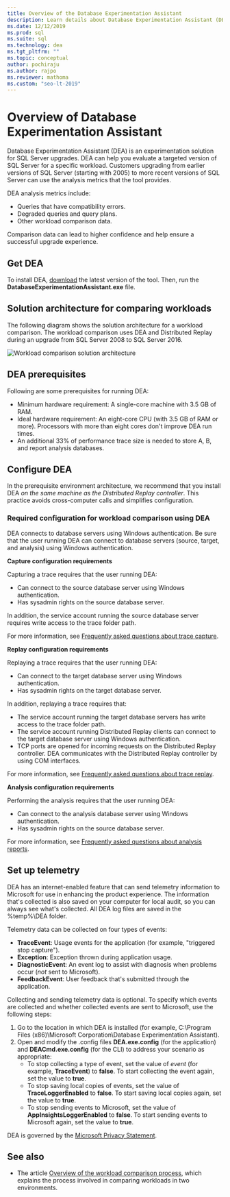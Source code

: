 ```yaml
---
title: Overview of the Database Experimentation Assistant 
description: Learn details about Database Experimentation Assistant (DEA), for example how to evaluate a targeted version of SQL Server for a specific workload.
ms.date: 12/12/2019
ms.prod: sql
ms.suite: sql
ms.technology: dea
ms.tgt_pltfrm: ""
ms.topic: conceptual
author: pochiraju
ms.author: rajpo
ms.reviewer: mathoma
ms.custom: "seo-lt-2019"
---
```

# Overview of Database Experimentation Assistant

Database Experimentation Assistant (DEA) is an experimentation solution for SQL Server upgrades. DEA can help you evaluate a targeted version of SQL Server for a specific workload. Customers upgrading from earlier versions of SQL Server (starting with 2005) to more recent versions of SQL Server can use the analysis metrics that the tool provides.

DEA analysis metrics include:

- Queries that have compatibility errors.
- Degraded queries and query plans.
- Other workload comparison data.

Comparison data can lead to higher confidence and help ensure a successful upgrade experience.

## Get DEA

To install DEA, [download](https://www.microsoft.com/download/details.aspx?id=54090) the latest version of the tool. Then, run the **DatabaseExperimentationAssistant.exe** file.

## Solution architecture for comparing workloads

The following diagram shows the solution architecture for a workload comparison. The workload comparison uses DEA and Distributed Replay during an upgrade from SQL Server 2008 to SQL Server 2016.

![Workload comparison solution architecture](./media/database-experimentation-assistant-overview/dea-overview-compare-solution-architecture.png)

## DEA prerequisites

Following are some prerequisites for running DEA:

- Minimum hardware requirement: A single-core machine with 3.5 GB of RAM.
- Ideal hardware requirement: An eight-core CPU (with 3.5 GB of RAM or more). Processors with more than eight cores don't improve DEA run times.
- An additional 33% of performance trace size is needed to store A, B, and report analysis databases.

## Configure DEA

In the prerequisite environment architecture, we recommend that you install DEA *on the same machine as the Distributed Replay controller*. This practice avoids cross-computer calls and simplifies configuration.

### Required configuration for workload comparison using DEA

DEA connects to database servers using Windows authentication. Be sure that the user running DEA can connect to database servers (source, target, and analysis) using Windows authentication.

**Capture configuration requirements**

Capturing a trace requires that the user running DEA:

- Can connect to the source database server using Windows authentication.
- Has sysadmin rights on the source database server.

In addition, the service account running the source database server requires write access to the trace folder path.

For more information, see [Frequently asked questions about trace capture](database-experimentation-assistant-capture-trace.md#frequently-asked-questions-about-trace-capture).

**Replay configuration requirements**

Replaying a trace requires that the user running DEA:

- Can connect to the target database server using Windows authentication.
- Has sysadmin rights on the target database server.

In addition, replaying a trace requires that:

- The service account running the target database servers has write access to the trace folder path.
- The service account running Distributed Replay clients can connect to the target database server using Windows authentication.
- TCP ports are opened for incoming requests on the Distributed Replay controller. DEA communicates with the Distributed Replay controller by using COM interfaces.

For more information, see [Frequently asked questions about trace replay](database-experimentation-assistant-replay-trace.md#frequently-asked-questions-about-trace-replay).

**Analysis configuration requirements**

Performing the analysis requires that the user running DEA:

- Can connect to the analysis database server using Windows authentication.
- Has sysadmin rights on the source database server.

For more information, see [Frequently asked questions about analysis reports](database-experimentation-assistant-create-report.md#frequently-asked-questions-about-analysis-reports).

## Set up telemetry

DEA has an internet-enabled feature that can send telemetry information to Microsoft for use in enhancing the product experience. The information that's collected is also saved on your computer for local audit, so you can always see what's collected. All DEA log files are saved in the %temp%\\DEA folder.

Telemetry data can be collected on four types of events:

- **TraceEvent**: Usage events for the application (for example, "triggered stop capture").
- **Exception**: Exception thrown during application usage.
- **DiagnosticEvent**: An event log to assist with diagnosis when problems occur (*not* sent to Microsoft).
- **FeedbackEvent**: User feedback that's submitted through the application.

Collecting and sending telemetry data is optional. To specify which events are collected and whether collected events are sent to Microsoft, use the following steps:

1. Go to the location in which DEA is installed (for example, C:\\Program Files (x86)\\Microsoft Corporation\\Database Experimentation Assistant).
2. Open and modify the .config files **DEA.exe.config** (for the application) and **DEACmd.exe.config** (for the CLI) to address your scenario as appropriate:
    - To stop collecting a type of event, set the value of *event* (for example, **TraceEvent**) to **false**. To start collecting the event again, set the value to **true**.
    - To stop saving local copies of events, set the value of **TraceLoggerEnabled** to **false**. To start saving local copies again, set the value to **true**.
    - To stop sending events to Microsoft, set the value of **AppInsightsLoggerEnabled** to **false**. To start sending events to Microsoft again, set the value to **true**.

DEA is governed by the [Microsoft Privacy Statement](https://aka.ms/dea-privacy).

## See also

- The article [Overview of the workload comparison process](database-experimentation-assistant-get-started.md), which explains the process involved in comparing workloads in two environments.
